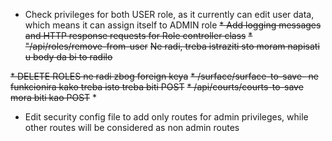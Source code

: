 * Check privileges for both USER role, as it currently can edit user data, which means it can assign itself to ADMIN role
~~* Add logging messages and HTTP response requests for Role controller class~~
~~* "/api/roles/remove-from-user~~
~~Ne radi, treba istraziti sto moram napisati u body da bi to radilo~~

~~* DELETE ROLES ne radi zbog foreign keya~~
~~* /surface/surface-to-save- ne funkcionira kako treba isto treba biti POST~~
~~* /api/courts/courts-to-save mora biti kao POST~~
* 
* Edit security config file to add only routes for admin privileges, while other routes will be considered as non admin routes
